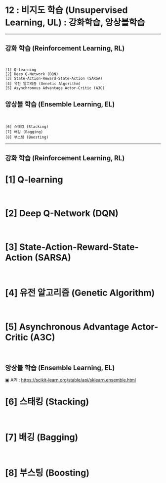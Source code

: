 #  12 : 비지도 학습 (Unsupervised Learning, UL) : 강화학습, 앙상블학습

---

## 강화 학습 (Reinforcement Learning, RL)
<br>

    [1] Q-learning
    [2] Deep Q-Network (DQN)
    [3] State-Action-Reward-State-Action (SARSA)
    [4] 유전 알고리즘 (Genetic Algorithm)
    [5] Asynchronous Advantage Actor-Critic (A3C)
  

## 앙상블 학습 (Ensemble Learning, EL)
<br>

    [6] 스태킹 (Stacking)
    [7] 배깅 (Bagging)
    [8] 부스팅 (Boosting)

---  
## 강화 학습 (Reinforcement Learning, RL)

# [1] Q-learning

<br>

# [2] Deep Q-Network (DQN)

<br>

# [3] State-Action-Reward-State-Action (SARSA)

<br>

# [4] 유전 알고리즘 (Genetic Algorithm)

<br>

# [5] Asynchronous Advantage Actor-Critic (A3C)

<br>

## 앙상블 학습 (Ensemble Learning, EL)
▣ API : https://scikit-learn.org/stable/api/sklearn.ensemble.html<br>

# [6] 스태킹 (Stacking)

<br>

# [7] 배깅 (Bagging)

<br>

# [8] 부스팅 (Boosting)


